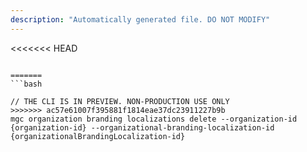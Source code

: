 ```yaml
---
description: "Automatically generated file. DO NOT MODIFY"
---
```


<<<<<<< HEAD
```cli

=======
```bash

// THE CLI IS IN PREVIEW. NON-PRODUCTION USE ONLY
>>>>>>> ac57e61007f395881f1814eae37dc23911227b9b
mgc organization branding localizations delete --organization-id {organization-id} --organizational-branding-localization-id {organizationalBrandingLocalization-id}

```